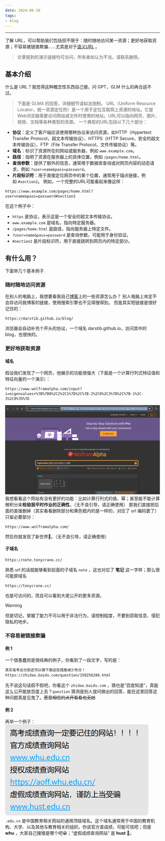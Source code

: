 ```yaml
---
date: 2024-06-28
tags:
- blog
---
```

***
了解 URL，可以帮助我们包括但不限于：随时随地访问某一资源；更好地获取资源；不容易被链接欺骗……尤其是对于[语义URL](https://developer.mozilla.org/zh-CN/docs/Learn/Common_questions/Web_mechanics/What_is_a_URL#%E8%AF%AD%E4%B9%89_url) 。
<!-- more -->
> 文章提到的演示链接均可访问，所有者如认为不当，请联系删除。
## 基本介绍
什么是 URL？我觉得这种概念性东西自己搜，问 GPT，GLM 什么的再合适不过。
> 下面是 GLM4 的回答，详细细节请如法炮制。
URL（Uniform Resource Locator，统一资源定位符）是一个用于定位互联网上资源的地址。它是Web浏览器需要访问网站或文件时使用的地址。URL可以指向网页、图片、视频、文档等各种类型的资源。
一个典型的URL包括以下几个部分：
- **协议**：定义了客户端应该使用哪种协议来访问资源，如HTTP（Hypertext Transfer Protocol，超文本传输协议）、HTTPS（HTTP Secure，安全的超文本传输协议）、FTP（File Transfer Protocol，文件传输协议）等。
- **域名**：标识了资源所在的网站或服务器，例如 `www.example.com`。
- **路径**：指明了资源在服务器上的具体位置，例如 `/pages/home.html`。
- **查询参数**：提供了额外的信息，通常用于数据库查询或对网页内容的动态请求，例如 `?user=name&pass=password`。
- **片段标识符**：用于直接定位网页中的某个位置，通常用于锚点链接，例如 `#section2`。
例如，一个完整的URL可能看起来像这样：
```
https://www.example.com/pages/home.html?user=name&pass=password#section2
```
在这个例子中：
- `https` 是协议，表示这是一个安全的超文本传输协议。
- `www.example.com` 是域名，指向特定服务器。
- `/pages/home.html` 是路径，指向服务器上特定文件。
- `?user=name&pass=password` 是查询参数，可能用于身份验证。
- `#section2` 是片段标识符，用于直接跳转到网页内的特定部分。
## 有什么用？
下面举几个基本例子
### 随时随地访问资源
在别人的电脑上，我想要看我自己[博客](https://darstib.github.io/blog/)上的一些资源怎么办？
别人电脑上肯定不会存访问我博客的链接，使用搜索引擎也不见得搜得到。
但是其实短链接是很好记住的：
```url
https://darstib.github.io/blog/
```
浏览器会自动补充个开头的协议，一个域名 darstib.github.io，访问其中的 blog，也很快的。
### 更好地获取资源
#### 域名
假设我们发现了一个网页，他展示的功能很强大（下面是一个计算行列式特征值和特征向量的一个演示）：
```url
https://www.wolframalpha.com/input?i=eigenvalues+%7B%7B0%2C2%2C1%7D%2C%7B-2%2C0%2C3%7D%2C%7B-1%2C-3%2C0%7D%7D
```
![](attachments/What%20Url%20can%20do.png)
我想看看这个网站有没有更好的功能：比如计算行列式的值、幂；甚至能不能计算微积分来**检验我平时作业的正确性**。（无不良引导，请正确使用）
那我们直接把后面的直接删掉（其实看看删除部分和黄色框内的是一样的，对应了 url 编码罢了）只留必要部分：
```url
https://www.wolframalpha.com/
```
然后你就发现了新世界🤪。（无不良引导，请正确使用）
#### 子域名
```url
https://note.tonycrane.cc/
```
熟悉 url 的话就能够看到前面的子域名 `note` ，这也对应了 **笔记** 这一字样；那么很可能原域名
```url
https://tonycrane.cc/
```
也是可访问的，而且可以看到大佬公开的更多资源。
> [!WARNING]
>
> 但是切记，掌握了能力不可以用于非法行为，请控制程度，不要到窃取信息、侵犯隐私的地步。
### 不容易被链接欺骗
#### 例 1
一个很愚蠢但是很经典的例子，你看到了一段文字，写的是：
```txt
其实高考出分前还可以做下面这些措施减少失分！
https://zhidao.baidu.com/question/150256286.html
```
先不说这句话假不假吧，你看这个 `zhidao.baidu.com` ，猜也是“百度知道”，真能这么公开能放百度上去？`question` 猜测是别人提问做出的回答，能在这里回答这种问题真是见鬼了。~~愿意相信的点开看看也无妨~~
#### 例 2
再举一个例子：
![](attachments/What%20Url%20can%20do-2.png)
`.edu.cn` 是中国教育相关网站的通用顶级域名。这个域名通常用于中国的教育机构、大学、以及其他与教育相关的组织。你说官方查成绩，可能可信吧；但是 **whu** ，大家自己搜搜是哪个吧😁；“虚假成绩查询网站” 是 **hust** 🤣。